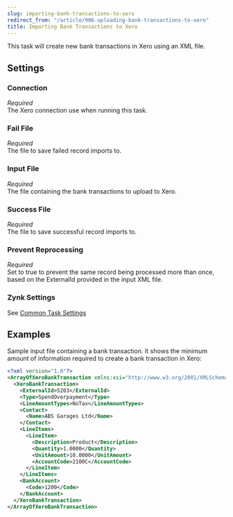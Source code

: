 ```yaml
---
slug: importing-bank-transactions-to-xero
redirect_from: "/article/906-uploading-bank-transactions-to-xero"
title: Importing Bank Transactions to Xero
---
```


This task will create new bank transactions in Xero using an XML file.

## Settings

### Connection 
_Required_  
The Xero connection use when running this task.

### Fail File
_Required_  
The file to save failed record imports to.

### Input File
_Required_  
The file containing the bank transactions to upload to Xero.

### Success File
_Required_  
The file to save successful record imports to.

### Prevent Reprocessing
_Required_  
Set to true to prevent the same record being processed more than once, based on the ExternalId provided in the input XML file.

### Zynk Settings
See [Common Task Settings](common-task-settings)

## Examples

Sample input file containing a bank transaction. It shows the minimum amount of information required to create a bank transaction in Xero:

```xml
<?xml version="1.0"?>
<ArrayOfXeroBankTransaction xmlns:xsi="http://www.w3.org/2001/XMLSchema-instance" xmlns:xsd="http://www.w3.org/2001/XMLSchema">
  <XeroBankTransaction>
    <ExternalId>5203</ExternalId>
    <Type>SpendOverpayment</Type>
    <LineAmountTypes>NoTax</LineAmountTypes>
    <Contact>
      <Name>ABS Garages Ltd</Name>
    </Contact>
    <LineItems>
      <LineItem>
        <Description>Product</Description>
        <Quantity>1.0000</Quantity>
        <UnitAmount>10.0000</UnitAmount>
        <AccountCode>2100C</AccountCode>
      </LineItem>
    </LineItems>
    <BankAccount>
      <Code>1200</Code>
    </BankAccount>
  </XeroBankTransaction>
</ArrayOfXeroBankTransaction>
```